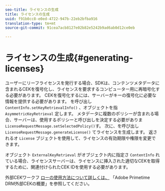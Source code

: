 ```yaml
---
seo-title: ライセンスの生成
title: ライセンスの生成
uuid: f91b0cc8-e0ed-4722-947b-22eb2bfba916
translation-type: tm+mt
source-git-commit: 91cea7acb8127e02b82e5242b9ad6ab0d12ce0eb

---
```



# ライセンスの生成{#generating-licenses}

ユーザーにリーフライセンスを発行する場合、SDKは、コンテンツメタデータに含まれるCEKを復号化し、ライセンスを要求するコンピューター用に再暗号化する必要があります。 CEKを復号化するには、サーバーがキーの復号化に必要な情報を提供する必要があります。 を呼び出し `ContentInfo.setKeyRetrievalInfo()` 、オブジェクトを指 `AsymmetricKeyRetrieval` 定します。 メタデータに複数のポリシーが含まれる場合、サーバーは、使用するポリシーと呼び出しを決定する必要がありま `LicenseRequestMessage.setSelectedPolicy()`す。 次に、を呼び出し `LicenseRequestMessage.generateLicense()` てライセンスを生成します。 返されるオ `License` ブジェクトを使用して、ライセンスの有効期限や権限を変更できます。

オブジェクト `ExternalKeyRetrieval` がオブジェクト内に指定さ `ContentInfo` れている場合、ライセンスサーバーは、ライセンスに挿入された適切なCEKを取得するために、関連付けられたCEK IDを使用する必要があります。

外部CEKワークフ [ローの使用方法について詳しくは、](../../../aaxs-drm-xkey-mgmt/aaxs-drm-using-external-cek-overview.md) 「Adobe Primetime DRM外部CEKの概要」を参照してください。

